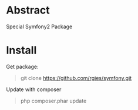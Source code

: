 Abstract
===========

Special Symfony2 Package

Install
========

Get package:
> git clone https://github.com/rgies/symfony.git

Update with composer
> php composer.phar update
